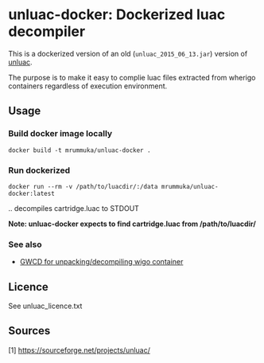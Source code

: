 # unluac-docker: Dockerized luac decompiler 

This is a dockerized version of an old (`unluac_2015_06_13.jar`) version of [unluac](https://sourceforge.net/projects/unluac/).

The purpose is to make it easy to complie luac files extracted from wherigo containers regardless of execution environment.

## Usage
### Build docker image locally
`docker build -t mrummuka/unluac-docker .`

### Run dockerized
`docker run --rm -v /path/to/luacdir/:/data mrummuka/unluac-docker:latest`

.. decompiles cartridge.luac to STDOUT 


**Note: unluac-docker expects to find cartridge.luac from /path/to/luacdir/**


### See also
 *  [GWCD for unpacking/decompiling wigo container](https://github.com/mrummuka/gwcd)

Licence
-------
See unluac_licence.txt

Sources
-------
[1] https://sourceforge.net/projects/unluac/
